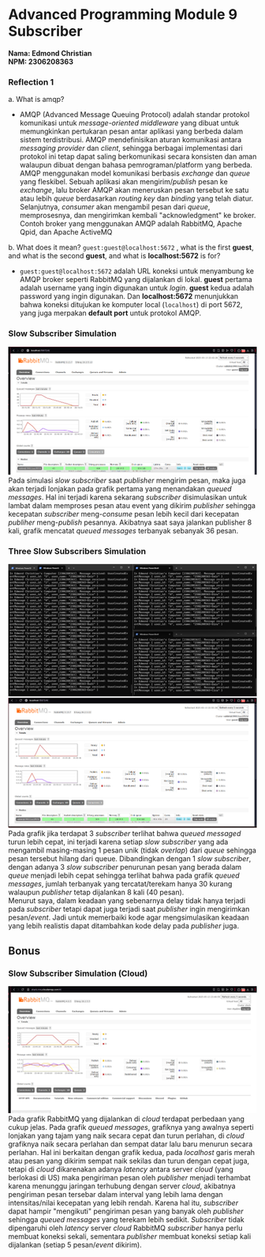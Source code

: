 # Advanced Programming Module 9 Subscriber
**Nama: Edmond Christian**<br>
**NPM: 2306208363**

### Reflection 1
a. What is amqp?
- AMQP (Advanced Message Queuing Protocol) adalah standar protokol komunikasi untuk *message-oriented middleware* yang dibuat untuk memungkinkan pertukaran pesan antar aplikasi yang berbeda dalam sistem terdistribusi. AMQP mendefinisikan aturan komunikasi antara *messaging provider* dan *client*, sehingga berbagai implementasi dari protokol ini tetap dapat saling berkomunikasi secara konsisten dan aman walaupun dibuat dengan bahasa pemrograman/platform yang berbeda. AMQP menggunakan model komunikasi berbasis *exchange* dan *queue* yang fleskibel. Sebuah aplikasi akan mengirim/*publish* pesan ke *exchange*, lalu broker AMQP akan meneruskan pesan tersebut ke satu atau lebih *queue* berdasarkan *routing key* dan *binding* yang telah diatur. Selanjutnya, *consumer* akan mengambil pesan dari *queue*, memprosesnya, dan mengirimkan kembali "acknowledgment" ke broker. Contoh broker yang menggunakan AMQP adalah RabbitMQ, Apache Qpid, dan Apache ActiveMQ

b. What does it mean? `guest:guest@localhost:5672` , what is the first **guest**, and what is the second **guest**, and what is **localhost:5672** is for?
- `guest:guest@localhost:5672` adalah URL koneksi untuk menyambung ke AMQP broker seperti RabbitMQ yang dijalankan di lokal. **guest** pertama adalah username yang ingin digunakan untuk *login*. **guest** kedua adalah password yang ingin digunakan. Dan **localhost:5672** menunjukkan bahwa koneksi ditujukan ke komputer local (`localhost`) di port 5672, yang juga merpakan **default port** untuk protokol AMQP.

### Slow Subscriber Simulation
![Slow Subscriber Graph](SlowSubscriber.png)
Pada simulasi *slow subscriber* saat *publisher* mengirim pesan, maka juga akan terjadi lonjakan pada grafik pertama yang menandakan *queued messages*. Hal ini terjadi karena sekarang *subscriber* disimulasikan untuk lambat dalam memproses pesan atau event yang dikirim *publisher* sehingga  kecepatan *subscriber* meng-*consume* pesan lebih kecil dari kecepatan *publiher* meng-*publish* pesannya. Akibatnya saat saya jalankan publisher 8 kali, grafik mencatat *queued messages* terbanyak sebanyak 36 pesan.

### Three Slow Subscribers Simulation
![3 Subscribers Console](ThreeSubsConsole.png)
![3 Subscribers Graph](ThreeSubsGraph.png)
Pada grafik jika terdapat 3 *subscriber* terlihat bahwa *queued messaged* turun lebih cepat, ini terjadi karena setiap *slow subscriber* yang ada mengambil masing-masing 1 pesan unik (tidak *overlap*) dari *queue* sehingga pesan tersebut hilang dari queue. Dibandingkan dengan 1 *slow subscriber*, dengan adanya 3 *slow subscriber* penurunan pesan yang berada dalam *queue* menjadi lebih cepat sehingga terlihat bahwa pada grafik *queued messages*, jumlah terbanyak yang tercatat/terekam hanya 30 kurang walaupun *publisher* tetap dijalankan 8 kali (40 pesan).<br>
Menurut saya, dalam keadaan yang sebenarnya delay tidak hanya terjadi pada *subscriber* tetapi dapat juga terjadi saat *publisher* ingin mengirimkan pesan/*event*. Jadi untuk memerbaiki kode agar mengsimulasikan keadaan yang lebih realistis dapat ditambahkan kode delay pada *publisher* juga.


## Bonus
### Slow Subscriber Simulation (Cloud)
![Bonus3](BonusSlowSubscriber.png)
Pada grafik RabbitMQ yang dijalankan di *cloud* terdapat perbedaan yang cukup jelas. Pada grafik *queued messages*, grafiknya yang awalnya seperti lonjakan yang tajam yang naik secara cepat dan turun perlahan, di *cloud* grafiknya naik secara perlahan dan sempat datar lalu baru menurun secara perlahan. Hal ini berkaitan dengan grafik kedua, pada *localhost* garis merah atau pesan yang dikirim sempat naik sekilas dan turun dengan cepat juga, tetapi di *cloud* dikarenakan adanya *latency* antara server *cloud* (yang berlokasi di US) maka pengiriman pesan oleh *publisher* menjadi terhambat karena menunggu jaringan terhubung dengan server *cloud*, akibatnya pengiriman pesan tersebar dalam interval yang lebih lama dengan intensitas/nilai kecepatan yang lebih rendah. Karena hal itu, *subscriber* dapat hampir "mengikuti" pengiriman pesan yang banyak oleh *publisher* sehingga *queued messages* yang terekam lebih sedikit. *Subscriber* tidak dipengaruhi oleh *latency* server *cloud* RabbitMQ *subscriber* hanya perlu membuat koneksi sekali, sementara *publisher* membuat koneksi setiap kali dijalankan (setiap 5 pesan/*event* dikirim).
